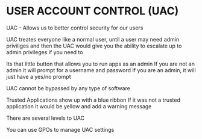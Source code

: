 # USER ACCOUNT CONTROL (UAC)

UAC - Allows us to better control security for our users

UAC treates everyone like a normal user, until a user may need admin priviliges and then the UAC would give you the ability to escalate up to admin privileges if you need to

Its that little button that allows you to run apps as an admin
If you are not an admin it will prompt for a username and password
If you are an admin, it will just have a yes/no prompt

UAC cannot be bypassed by any type of software

Trusted Applications show up with a blue ribbon
If it was not a trusted application it would be yellow and add a warning message

There are several levels to UAC

You can use GPOs to manage UAC settings

